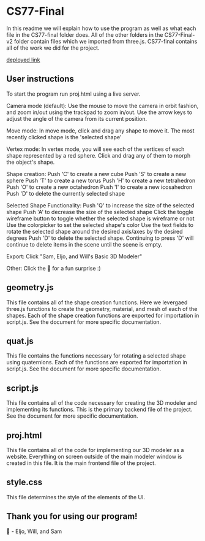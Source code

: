 # CS77-Final

In this readme we will explain how to use the program as well as what each file in the CS77-final folder does. All of the other folders in the CS77-Final-v2 folder contain files which we imported from three.js. CS77-final contains all of the work we did for the project.

[deployed link](https://threedmodeler.onrender.com)

## User instructions

To start the program run proj.html using a live server.

Camera mode (default):
Use the mouse to move the camera in orbit fashion, and zoom in/out using the trackpad to zoom in/out. Use the arrow keys to adjust the angle of the camera from its current position.

Move mode:
  In move mode, click and drag any shape to move it. The most recently clicked shape is the 'selected shape'

Vertex mode:
  In vertex mode, you will see each of the vertices of each shape represented by a red sphere. Click and drag any of them to morph the object's shape.

Shape creation:
  Push 'C' to create a new cube
  Push 'S' to create a new sphere
  Push 'T' to create a new torus
  Push 'H' to create a new tetrahedron
  Push 'O' to create a new octahedron
  Push 'I' to create a new icosahedron
  Push 'D' to delete the currently selected shape

Selected Shape Functionality:
  Push 'Q' to increase the size of the selected shape
  Push 'A' to decrease the size of the selected shape
  Click the toggle wireframe button to toggle whether the selected shape is wireframe or not
  Use the colorpicker to set the selected shape's color
  Use the text fields to rotate the selected shape around the desired axis/axes by the desired degrees
  Push 'D' to delete the selected shape. Continuing to press 'D' will continue to delete items in the scene until the scene is empty.

Export:
  Click "Sam, Eljo, and Will's Basic 3D Modeler"
  
Other:
  Click the 🦧 for a fun surprise :)

## geometry.js

This file contains all of the shape creation functions. Here we levergaed three.js functions to create the geometry, material, and mesh of each of the shapes. Each of the shape creation functions are exported for importation in script.js. See the document for more specific documentation.

## quat.js

This file contains the functions necessary for rotating a selected shape using quaternions. Each of the functions are exported for importation in script.js. See the document for more specific documentation.

## script.js

This file contains all of the code necessary for creating the 3D modeler and implementing its functions. This is the primary backend file of the project. See the document for more specific documentation.

## proj.html

This file contains all of the code for implementing our 3D modeler as a website. Everything on screen outside of the main modeler window is created in this file. It is the main frontend file of the project.

## style.css

This file determines the style of the elements of the UI.

## Thank you for using our program!
🦧 - Eljo, Will, and Sam
